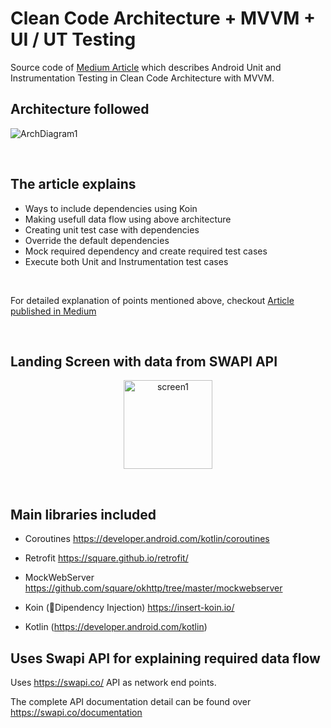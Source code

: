 # Clean Code Architecture +  MVVM +  UI / UT Testing

Source code of [Medium Article](https://medium.com/@sreeharikv112/android-unit-testing-clean-code-architecture-with-mvvm-73eb2992cab7) which describes Android Unit and Instrumentation Testing in Clean Code Architecture with MVVM.


## Architecture followed

![ArchDiagram1](https://user-images.githubusercontent.com/39777674/71248284-78d00800-2340-11ea-9077-080e29a8c918.png)

<br>

## The article explains 


- Ways to include dependencies using Koin 
- Making usefull data flow using above architecture 
- Creating unit test case with dependencies
- Override the default dependencies 
- Mock required dependency and create required test cases 
- Execute both Unit and Instrumentation test cases

<br>

For detailed explanation of points mentioned above, checkout [Article published in Medium](https://medium.com/@sreeharikv112/android-unit-testing-clean-code-architecture-with-mvvm-73eb2992cab7)

<br>

## Landing Screen with data from SWAPI API
<p align="center">
<img width="142" alt="screen1" src="https://user-images.githubusercontent.com/39777674/71302211-774d2100-23ce-11ea-8e7b-efe51e7a1d4d.png">
</p>
<br>

## Main libraries included

- Coroutines https://developer.android.com/kotlin/coroutines

- Retrofit https://square.github.io/retrofit/

- MockWebServer https://github.com/square/okhttp/tree/master/mockwebserver

- Koin (💉Dipendency Injection) https://insert-koin.io/

- Kotlin (https://developer.android.com/kotlin)

## Uses Swapi API for explaining required data flow 

Uses https://swapi.co/  API as network end points. 

The complete API documentation detail can be found over https://swapi.co/documentation
